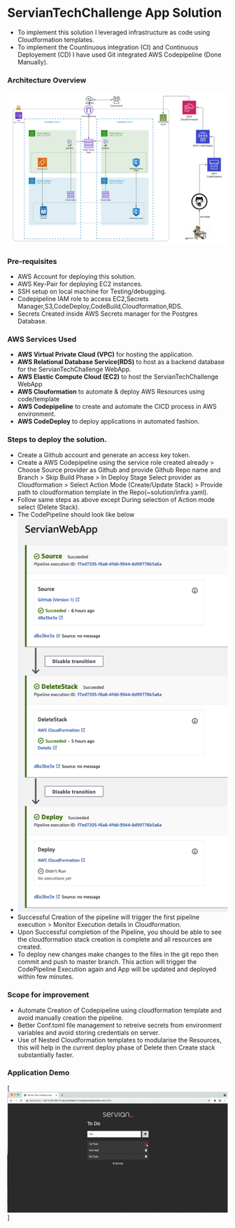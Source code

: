 # ServianTechChallenge App Solution

- To implement this solution I leveraged infrastructure as code using Cloudformation templates.
- To implement the Countinuous integration (CI) and Continuous Deployement (CD) I have used Git integrated AWS Codepipeline (Done Manually).

### Architecture Overview
![architecture diagram](/solution/Architecture.png?raw=true)


### Pre-requisites
- AWS Account for deploying this solution.
- AWS Key-Pair for deploying EC2 instances.
- SSH setup on local machine for Testing/debugging.
- Codepipeline IAM role to access EC2,Secrets Manager,S3,CodeDeploy,CodeBuild,Cloudformation,RDS.
- Secrets Created inside AWS Secrets manager for the Postgres Database.

### AWS Services Used
- **AWS Virtual Private Cloud (VPC)** for hosting the application.
- **AWS Relational Database Service(RDS)** to host as a backend database for the ServianTechChallenge WebApp.
- **AWS Elastic Compute Cloud (EC2)** to host the ServianTechChallenge WebApp
- **AWS Clouformation** to automate & deploy AWS Resources using code/template
- **AWS Codepipeline**  to create and automate the CICD process in AWS environment.
- **AWS CodeDeploy** to deploy applications in automated fashion.


### Steps to deploy the solution.
- Create a Github account and generate an access key token.
- Create a AWS Codepipeline using the service role created already > Choose Source provider as Github and provide Github Repo name and Branch > Skip Build Phase > In Deploy Stage Select provider as Cloudformation > Select Action Mode (Create/Update Stack) > Provide path to cloudformation template in the Repo(~solution/infra.yaml).
- Follow same steps as above except During selection of Action mode select (Delete Stack).
- The CodePipeline should look like below 
- ![CodePipeline](/solution/codepipeline.png?raw=true)
- Successful Creation of the pipeline will trigger the first pipeline execution > Monitor Execution details in Cloudformation.
- Upon Successful completion of the Pipeline, you should be able to see the cloudformation stack creation is complete and all resources are created.
- To deploy new changes make changes to the files in the git repo then commit and push to master branch. This action will trigger the CodePipeline Execution again and App will be updated and deployed within few minutes.


### Scope for improvement
- Automate Creation of Codepipeline using cloudformation template and avoid manually creation the pipeline.
- Better Conf.toml file management to retreive secrets from environment variables and avoid storing credentials on server.
- Use of Nested Cloudformation templates to modularise the Resources, this will help in the current deploy phase of Delete then Create stack substantially faster. 

### Application Demo 


[![Application Demo](/solution//mov.gif)]
